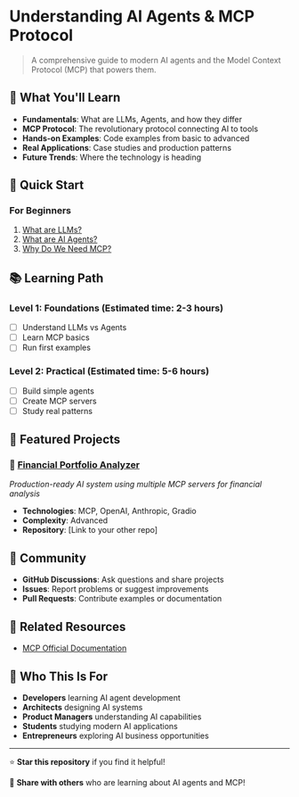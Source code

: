 # Understanding AI Agents & MCP Protocol

> A comprehensive guide to modern AI agents and the Model Context Protocol (MCP) that powers them.

## 🎯 What You'll Learn

- **Fundamentals**: What are LLMs, Agents, and how they differ
- **MCP Protocol**: The revolutionary protocol connecting AI to tools
- **Hands-on Examples**: Code examples from basic to advanced
- **Real Applications**: Case studies and production patterns
- **Future Trends**: Where the technology is heading

## 🚀 Quick Start

### For Beginners
1. [What are LLMs?](01-fundamentals/what-are-llms.md)
2. [What are AI Agents?](01-fundamentals/what-are-agents.md)  
3. [Why Do We Need MCP?](02-mcp-protocol/why-mcp-exists.md)

## 📚 Learning Path

### Level 1: Foundations (Estimated time: 2-3 hours)
- [ ] Understand LLMs vs Agents
- [ ] Learn MCP basics
- [ ] Run first examples

### Level 2: Practical (Estimated time: 5-6 hours)  
- [ ] Build simple agents
- [ ] Create MCP servers
- [ ] Study real patterns

## 🌟 Featured Projects

### 🏦 [Financial Portfolio Analyzer](projects/financial-portfolio-analyzer.md)
*Production-ready AI system using multiple MCP servers for financial analysis*
- **Technologies**: MCP, OpenAI, Anthropic, Gradio
- **Complexity**: Advanced
- **Repository**: [Link to your other repo]

## 🤝 Community

- **GitHub Discussions**: Ask questions and share projects
- **Issues**: Report problems or suggest improvements
- **Pull Requests**: Contribute examples or documentation

## 📖 Related Resources

- [MCP Official Documentation](https://docs.anthropic.com/mcp)

## 🎯 Who This Is For

- **Developers** learning AI agent development
- **Architects** designing AI systems
- **Product Managers** understanding AI capabilities
- **Students** studying modern AI applications
- **Entrepreneurs** exploring AI business opportunities

---

⭐ **Star this repository** if you find it helpful!

📢 **Share with others** who are learning about AI agents and MCP!
